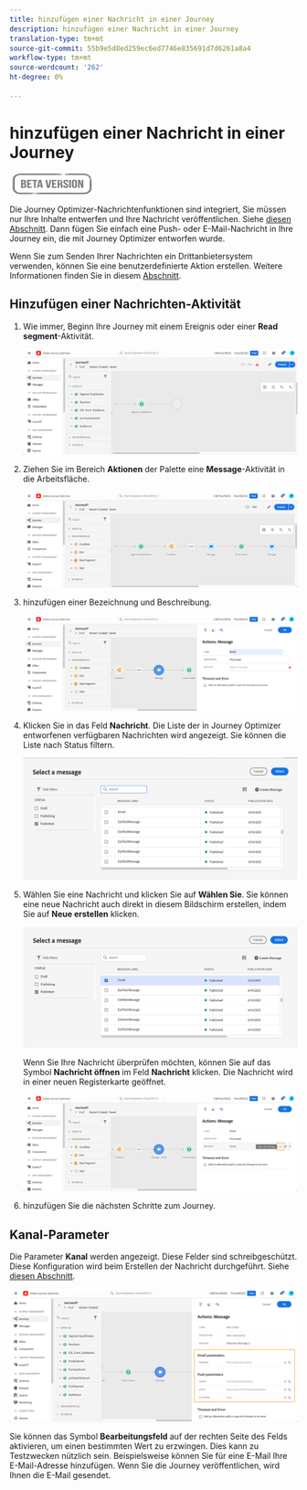 ```yaml
---
title: hinzufügen einer Nachricht in einer Journey
description: hinzufügen einer Nachricht in einer Journey
translation-type: tm+mt
source-git-commit: 55b9e5d8ed259ec6ed7746e835691d7d6261a8a4
workflow-type: tm+mt
source-wordcount: '262'
ht-degree: 0%

---
```


# hinzufügen einer Nachricht in einer Journey

![](../assets/do-not-localize/badge.png)

Die Journey Optimizer-Nachrichtenfunktionen sind integriert, Sie müssen nur Ihre Inhalte entwerfen und Ihre Nachricht veröffentlichen. Siehe [diesen Abschnitt](../get-started-content.md). Dann fügen Sie einfach eine Push- oder E-Mail-Nachricht in Ihre Journey ein, die mit Journey Optimizer entworfen wurde.

Wenn Sie zum Senden Ihrer Nachrichten ein Drittanbietersystem verwenden, können Sie eine benutzerdefinierte Aktion erstellen. Weitere Informationen finden Sie in diesem [Abschnitt](../action/action.md).

## Hinzufügen einer Nachrichten-Aktivität

1. Wie immer, Beginn Ihre Journey mit einem Ereignis oder einer **Read segment**-Aktivität.

   ![](../assets/jo-message0.png)

1. Ziehen Sie im Bereich **Aktionen** der Palette eine **Message**-Aktivität in die Arbeitsfläche.

   ![](../assets/jo-message1.png)

1. hinzufügen einer Bezeichnung und Beschreibung.

   ![](../assets/jo-message2.png)

1. Klicken Sie in das Feld **Nachricht**. Die Liste der in Journey Optimizer entworfenen verfügbaren Nachrichten wird angezeigt. Sie können die Liste nach Status filtern.

   ![](../assets/jo-message3.png)

1. Wählen Sie eine Nachricht und klicken Sie auf **Wählen Sie**. Sie können eine neue Nachricht auch direkt in diesem Bildschirm erstellen, indem Sie auf **Neue erstellen** klicken.

   ![](../assets/jo-message4-ter.png)

   Wenn Sie Ihre Nachricht überprüfen möchten, können Sie auf das Symbol **Nachricht öffnen** im Feld **Nachricht** klicken. Die Nachricht wird in einer neuen Registerkarte geöffnet.

   ![](../assets/jo-message4-bis.png)

1. hinzufügen Sie die nächsten Schritte zum Journey.

## Kanal-Parameter

Die Parameter **Kanal** werden angezeigt. Diese Felder sind schreibgeschützt. Diese Konfiguration wird beim Erstellen der Nachricht durchgeführt. Siehe [diesen Abschnitt](../get-started-content.md).

![](../assets/jo-message4.png)

Sie können das Symbol **Bearbeitungsfeld** auf der rechten Seite des Felds aktivieren, um einen bestimmten Wert zu erzwingen. Dies kann zu Testzwecken nützlich sein. Beispielsweise können Sie für eine E-Mail Ihre E-Mail-Adresse hinzufügen. Wenn Sie die Journey veröffentlichen, wird Ihnen die E-Mail gesendet.
